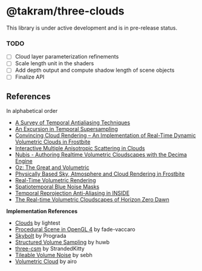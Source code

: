 # @takram/three-clouds

This library is under active development and is in pre-release status.

### TODO

- [ ] Cloud layer parameterization refinements
- [ ] Scale length unit in the shaders
- [ ] Add depth output and compute shadow length of scene objects
- [ ] Finalize API

## References

In alphabetical order

- [A Survey of Temporal Antialiasing Techniques](https://research.nvidia.com/labs/rtr/publication/yang2020survey/)
- [An Excursion in Temporal Supersampling](https://developer.download.nvidia.com/gameworks/events/GDC2016/msalvi_temporal_supersampling.pdf)
- [Convincing Cloud Rendering – An Implementation of Real-Time Dynamic Volumetric Clouds in Frostbite](https://odr.chalmers.se/items/53d0fe07-df09-4cd1-ae7d-6c05491b52bf)
- [Interactive Multiple Anisotropic Scattering in Clouds](https://inria.hal.science/inria-00333007)
- [Nubis - Authoring Realtime Volumetric Cloudscapes with the Decima Engine](https://www.guerrilla-games.com/read/nubis-authoring-real-time-volumetric-cloudscapes-with-the-decima-engine)
- [Oz: The Great and Volumetric](https://www.researchgate.net/publication/262309690_Oz_the_great_and_volumetric)
- [Physically Based Sky, Atmosphere and Cloud Rendering in Frostbite](https://www.ea.com/frostbite/news/physically-based-sky-atmosphere-and-cloud-rendering)
- [Real-Time Volumetric Rendering](https://patapom.com/topics/Revision2013/Revision%202013%20-%20Real-time%20Volumetric%20Rendering%20Course%20Notes.pdf)
- [Spatiotemporal Blue Noise Masks](https://research.nvidia.com/publication/2022-07_spatiotemporal-blue-noise-masks)
- [Temporal Reprojection Anti-Aliasing in INSIDE](https://gdcvault.com/play/1022970/Temporal-Reprojection-Anti-Aliasing-in)
- [The Real-time Volumetric Cloudscapes of Horizon Zero Dawn](https://www.guerrilla-games.com/read/the-real-time-volumetric-cloudscapes-of-horizon-zero-dawn)

**Implementation References**

- [Clouds](https://github.com/lightest/clouds) by lightest
- [Procedural Scene in OpenGL 4](https://github.com/fede-vaccaro/TerrainEngine-OpenGL) by fade-vaccaro
- [Skybolt](https://github.com/Prograda/Skybolt) by Prograda
- [Structured Volume Sampling](https://github.com/huwb/volsample) by huwb
- [three-csm](https://github.com/StrandedKitty/three-csm/) by StrandedKitty
- [Tileable Volume Noise](https://github.com/sebh/TileableVolumeNoise) by sebh
- [Volumetric Cloud](https://www.shadertoy.com/view/3sffzj) by airo
